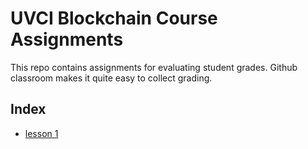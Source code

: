 # UVCI Blockchain Course Assignments

This repo contains assignments for evaluating student grades. 
Github classroom makes it quite easy to collect grading.

## Index

- [lesson 1](lesson-1)
